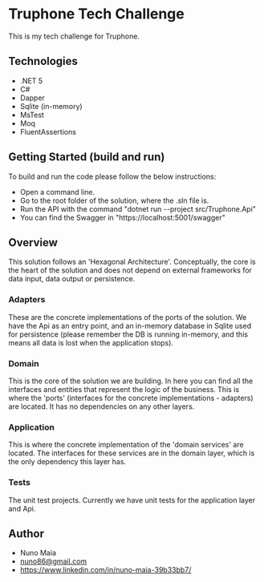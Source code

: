 # Truphone Tech Challenge
This is my tech challenge for Truphone.

## Technologies
* .NET 5
* C#
* Dapper
* Sqlite (in-memory)
* MsTest
* Moq
* FluentAssertions

## Getting Started (build and run)
To build and run the code please follow the below instructions:
* Open a command line.
* Go to the root folder of the solution, where the .sln file is.
* Run the API with the command "dotnet run --project src/Truphone.Api"
* You can find the Swagger in "https://localhost:5001/swagger"

## Overview
This solution follows an 'Hexagonal Architecture'.
Conceptually, the core is the heart of the solution and does not depend on external frameworks for data input, data output or persistence.

### Adapters
These are the concrete implementations of the ports of the solution.
We have the Api as an entry point, and an in-memory database in Sqlite used for persistence (please remember the DB is running in-memory, and this means all data is lost when the application stops).

### Domain
This is the core of the solution we are building.
In here you can find all the interfaces and entities that represent the logic of the business.
This is where the 'ports' (interfaces for the concrete implementations - adapters) are located.
It has no dependencies on any other layers.

### Application
This is where the concrete implementation of the 'domain services' are located.
The interfaces for these services are in the domain layer, which is the only dependency this layer has.

### Tests
The unit test projects. Currently we have unit tests for the application layer and Api.

## Author
- Nuno Maia
- nuno86@gmail.com
- https://www.linkedin.com/in/nuno-maia-39b33bb7/
